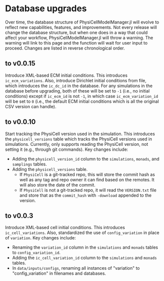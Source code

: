 # Database upgrades
Over time, the database structure of PhysiCellModelManager.jl will evolve to reflect new capabilities, features, and improvements.
Not every release will change the database structure, but when one does in a way that could affect your workflow, PhysiCellModelManager.jl will throw a warning.
The warning will link to this page and the function will wait for user input to proceed.
Changes are listed in reverse chronological order.

## to v0.0.15
Introduce XML-based ECM initial conditions. This introduces `ic_ecm_variations`.
Also, introduce Dirichlet initial conditions from file, which introduces the `ic_dc_id` in the database.
For any simulations in the database before upgrading, both of these will be set to `-1` (i.e., no initial conditions) except if  `ic_ecm_id` is not `-1`, in which case `ic_ecm_variation_id` will be set to `0` (i.e., the default ECM initial conditions which is all the original CSV version can handle).

## to v0.0.10
Start tracking the PhysiCell version used in the simulation.
This introduces the `physicell_versions` table which tracks the PhysiCell versions used in simulations.
Currently, only supports reading the PhysiCell version, not setting it (e.g., through git commands).
Key changes include:
- Adding the `physicell_version_id` column to the `simulations`, `monads`, and `samplings` tables.
- Adding the `physicell_versions` table.
  - If `PhysiCell` is a git-tracked repo, this will store the commit hash as well as any tag and repo owner it can find based on the remotes. It will also store the date of the commit.
  - If `PhysiCell` is not a git-tracked repo, it will read the `VERSION.txt` file and store that as the `commit_hash` with `-download` appended to the version.

## to v0.0.3
Introduce XML-based cell initial conditions. This introduces `ic_cell_variations`.
Also, standardized the use of `config_variation` in place of `variation`. Key changes include:
- Renaming the `variation_id` column in the `simulations` and `monads` tables to `config_variation_id`.
- Adding the `ic_cell_variation_id` column to the `simulations` and `monads` tables.
- In `data/inputs/configs`, renaming all instances of "variation" to "config_variation" in filenames and databases.